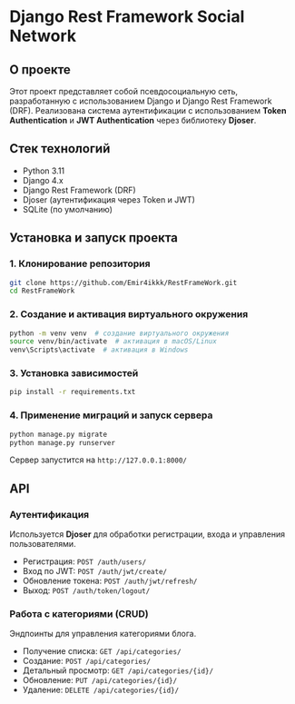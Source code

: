 # Django Rest Framework Social Network

## О проекте
Этот проект представляет собой псевдосоциальную сеть, разработанную с использованием Django и Django Rest Framework (DRF). Реализована система аутентификации с использованием **Token Authentication** и **JWT Authentication** через библиотеку **Djoser**.

## Стек технологий
- Python 3.11
- Django 4.x
- Django Rest Framework (DRF)
- Djoser (аутентификация через Token и JWT)
- SQLite (по умолчанию)

## Установка и запуск проекта

### 1. Клонирование репозитория
```bash
git clone https://github.com/Emir4ikkk/RestFrameWork.git
cd RestFrameWork
```

### 2. Создание и активация виртуального окружения
```bash
python -m venv venv  # создание виртуального окружения
source venv/bin/activate  # активация в macOS/Linux
venv\Scripts\activate  # активация в Windows
```

### 3. Установка зависимостей
```bash
pip install -r requirements.txt
```

### 4. Применение миграций и запуск сервера
```bash
python manage.py migrate
python manage.py runserver
```
Сервер запустится на `http://127.0.0.1:8000/`

## API

### Аутентификация
Используется **Djoser** для обработки регистрации, входа и управления пользователями.

- Регистрация: `POST /auth/users/`
- Вход по JWT: `POST /auth/jwt/create/`
- Обновление токена: `POST /auth/jwt/refresh/`
- Выход: `POST /auth/token/logout/`

### Работа с категориями (CRUD)
Эндпоинты для управления категориями блога.

- Получение списка: `GET /api/categories/`
- Создание: `POST /api/categories/`
- Детальный просмотр: `GET /api/categories/{id}/`
- Обновление: `PUT /api/categories/{id}/`
- Удаление: `DELETE /api/categories/{id}/`

